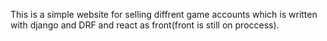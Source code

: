 This is a simple website for selling diffrent game accounts which is written with django and DRF and react as front(front is still on proccess).

